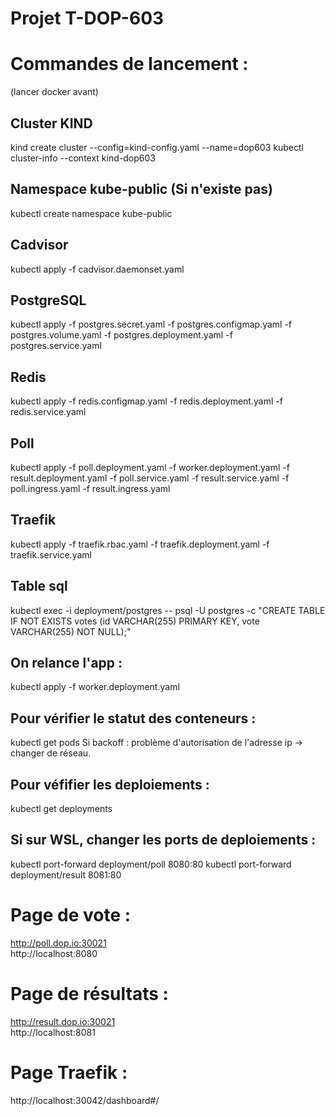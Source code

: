 # Projet T-DOP-603  

# Commandes de lancement :

(lancer docker avant)  
## Cluster KIND  
kind create cluster --config=kind-config.yaml --name=dop603
kubectl cluster-info --context kind-dop603

## Namespace kube-public (Si n'existe pas)  
kubectl create namespace kube-public  
  
## Cadvisor  
kubectl apply -f cadvisor.daemonset.yaml  
  
## PostgreSQL  
kubectl apply -f postgres.secret.yaml -f postgres.configmap.yaml -f postgres.volume.yaml -f postgres.deployment.yaml -f postgres.service.yaml  
  
## Redis  
kubectl apply -f redis.configmap.yaml -f redis.deployment.yaml -f redis.service.yaml
  
## Poll  
kubectl apply -f poll.deployment.yaml -f worker.deployment.yaml -f result.deployment.yaml -f poll.service.yaml -f result.service.yaml -f poll.ingress.yaml -f result.ingress.yaml
  
## Traefik  
kubectl apply -f traefik.rbac.yaml  -f traefik.deployment.yaml  -f traefik.service.yaml  
  
## Table sql  
kubectl exec -i deployment/postgres -- psql -U postgres -c "CREATE TABLE IF NOT EXISTS votes (id VARCHAR(255) PRIMARY KEY, vote VARCHAR(255) NOT NULL);"  

## On relance l'app :  
 kubectl apply -f worker.deployment.yaml

## Pour vérifier le statut des conteneurs :
kubectl get pods
Si backoff : problème d'autorisation de l'adresse ip -> changer de réseau.

## Pour véfifier les deploiements :
kubectl get deployments

## Si sur WSL, changer les ports de deploiements :
kubectl port-forward deployment/poll 8080:80
kubectl port-forward deployment/result 8081:80


# Page de vote  :
http://poll.dop.io:30021  
http://localhost:8080

  
# Page de résultats  :
http://result.dop.io:30021  
http://localhost:8081 
  
# Page Traefik  :
http://localhost:30042/dashboard#/